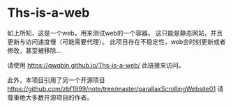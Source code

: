 # Ths-is-a-web
如上所知，这是一个web，用来测试web的一个容器。
这只能是静态网站，并且更新与访问速度慢（可能需要代理）。
此项目存在不稳定性，web会时刻更新或者修改，甚至被移除...

请使用 https://qwqbin.github.io/Ths-is-a-web/ 此链接来访问。

此外，本项目引用了另一个开源项目 https://github.com/zbf1999/note/tree/master/parallaxScrollingWebsite01 请尊重绝大多数开源项目的作者。
